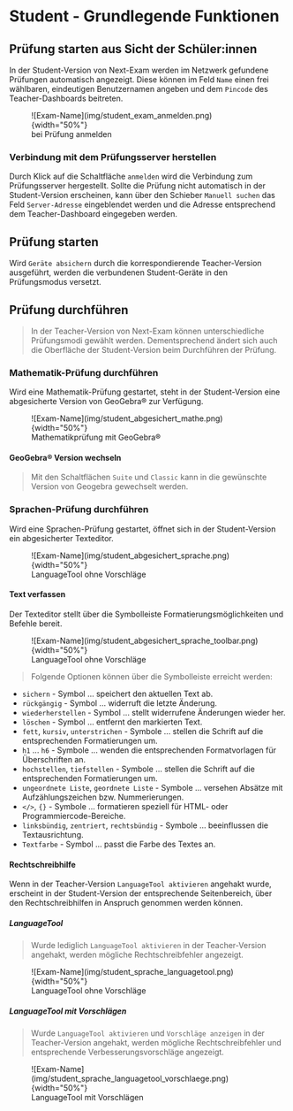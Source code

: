# Student - Grundlegende Funktionen

## Prüfung starten aus Sicht der Schüler:innen
In der Student-Version von Next-Exam werden im Netzwerk gefundene Prüfungen automatisch angezeigt. Diese können im Feld `Name` einen frei wählbaren, eindeutigen Benutzernamen angeben und dem `Pincode` des Teacher-Dashboards beitreten.
<figure markdown="span">
    ![Exam-Name](img/student_exam_anmelden.png){width="50%"}
    <figcaption>bei Prüfung anmelden</figcaption>
</figure>

### Verbindung mit dem Prüfungsserver herstellen
Durch Klick auf die Schaltfläche `anmelden` wird die Verbindung zum Prüfungsserver hergestellt.
Sollte die Prüfung nicht automatisch in der Student-Version erscheinen, kann über den Schieber `Manuell suchen` das Feld `Server-Adresse` eingeblendet werden und die Adresse entsprechend dem Teacher-Dashboard eingegeben werden.

## Prüfung starten
Wird `Geräte absichern` durch die korrespondierende Teacher-Version ausgeführt, werden die verbundenen Student-Geräte in den Prüfungsmodus versetzt.

## Prüfung durchführen
> In der Teacher-Version von Next-Exam können unterschiedliche Prüfungsmodi gewählt werden. Dementsprechend ändert sich auch die Oberfläche der Student-Version beim Durchführen der Prüfung.

### Mathematik-Prüfung durchführen
Wird eine Mathematik-Prüfung gestartet, steht in der Student-Version eine abgesicherte Version von GeoGebra® zur Verfügung.
<figure markdown="span">
    ![Exam-Name](img/student_abgesichert_mathe.png){width="50%"}
    <figcaption>Mathematikprüfung mit GeoGebra®</figcaption>
</figure>

#### GeoGebra® Version wechseln
> Mit den Schaltflächen `Suite` und `Classic` kann in die gewünschte Version von Geogebra gewechselt werden.

### Sprachen-Prüfung durchführen
Wird eine Sprachen-Prüfung gestartet, öffnet sich in der Student-Version ein abgesicherter Texteditor.
<figure markdown="span">
    ![Exam-Name](img/student_abgesichert_sprache.png){width="50%"}
    <figcaption>LanguageTool ohne Vorschläge</figcaption>
</figure>

#### Text verfassen
Der Texteditor stellt über die Symbolleiste Formatierungsmöglichkeiten und Befehle bereit.
<figure markdown="span">
    ![Exam-Name](img/student_abgesichert_sprache_toolbar.png){width="50%"}
    <figcaption>LanguageTool ohne Vorschläge</figcaption>
</figure>

> Folgende Optionen können über die Symbolleiste erreicht werden:

- `sichern` - Symbol ... speichert den aktuellen Text ab.
- `rückgängig` - Symbol ... widerruft die letzte Änderung.
- `wiederherstellen` - Symbol ... stellt widerrufene Änderungen wieder her.
- `löschen` - Symbol ... entfernt den markierten Text.
- `fett`, `kursiv`, `unterstrichen` - Symbole ... stellen die Schrift auf die entsprechenden Formatierungen um.
- `h1` ... `h6` - Symbole ... wenden die entsprechenden Formatvorlagen für Überschriften an.
- `hochstellen`, `tiefstellen` - Symbole ... stellen die Schrift auf die entsprechenden Formatierungen um.
- `ungeordnete Liste`, `geordnete Liste` - Symbole ... versehen Absätze mit Aufzählungszeichen bzw. Nummerierungen.
- `</>`, `{}` - Symbole ... formatieren speziell für HTML- oder Programmiercode-Bereiche.
- `linksbündig`, `zentriert`, `rechtsbündig` - Symbole ... beeinflussen die Textausrichtung.
- `Textfarbe` - Symbol ... passt die Farbe des Textes an.

#### Rechtschreibhilfe
Wenn in der Teacher-Version `LanguageTool aktivieren` angehakt wurde, erscheint in der Student-Version der entsprechende Seitenbereich, über den Rechtschreibhilfen in Anspruch genommen werden können.

##### LanguageTool
> Wurde lediglich `LanguageTool aktivieren` in der Teacher-Version angehakt, werden mögliche Rechtschreibfehler angezeigt.
<figure markdown="span">
    ![Exam-Name](img/student_sprache_languagetool.png){width="50%"}
    <figcaption>LanguageTool ohne Vorschläge</figcaption>
</figure>

##### LanguageTool mit Vorschlägen
> Wurde `LanguageTool aktivieren` und `Vorschläge anzeigen` in der Teacher-Version angehakt, werden mögliche Rechtschreibfehler und entsprechende Verbesserungsvorschläge angezeigt.
<figure markdown="span">
    ![Exam-Name](img/student_sprache_languagetool_vorschlaege.png){width="50%"}
    <figcaption>LanguageTool mit Vorschlägen</figcaption>
</figure>
